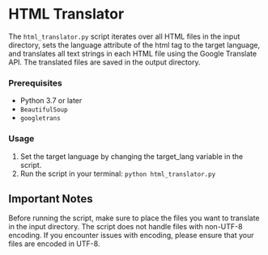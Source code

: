 # HTML Translator
The `html_translator.py` script iterates over all HTML files in the input directory, sets the language attribute of the html tag to the target language, and translates all text strings in each HTML file using the Google Translate API. The translated files are saved in the output directory.

### Prerequisites
- Python 3.7 or later
- `BeautifulSoup`
- `googletrans`

### Usage
1. Set the target language by changing the target_lang variable in the script.
2. Run the script in your terminal: `python html_translator.py`

## Important Notes
Before running the script, make sure to place the files you want to translate in the input directory.
The script does not handle files with non-UTF-8 encoding. If you encounter issues with encoding, please ensure that your files are encoded in UTF-8.
